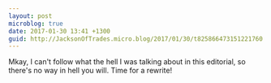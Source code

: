 ```yaml
---
layout: post
microblog: true
date: 2017-01-30 13:41 +1300
guid: http://JacksonOfTrades.micro.blog/2017/01/30/t825866473151221760.html
---
```

Mkay, I can't follow what the hell I was talking about in this editorial, so there's no way in hell you will. Time for a rewrite!
